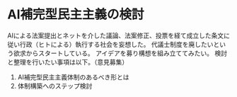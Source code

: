 # AI補完型民主主義の検討
AIによる法案提出とネットを介した議論、法案修正、投票を経て成立した条文に従い行政（ヒトによる）執行する社会を妄想した。
代議士制度を廃したいという欲求からスタートしている。
アイデアを募り構想を組み立ててみたい。
検討と整理を行いたい事項は以下。（意見募集）

1. AI補完型民主主義体制のあるべき形とは
2. 体制構築へのステップ検討
